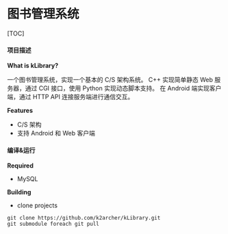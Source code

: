 # 图书管理系统

[TOC]



#### 项目描述

**What is kLibrary?**

一个图书管理系统，实现一个基本的 C/S 架构系统。
C++ 实现简单静态 Web 服务器，通过 CGI 接口，使用 Python 实现动态脚本支持。
在 Android 端实现客户端，通过 HTTP API 连接服务端进行通信交互。

**Features**

* C/S 架构
* 支持 Android 和 Web 客户端

#### 编译&运行

**Required**
*  MySQL

**Building**
* clone projects
```
git clone https://github.com/k2archer/kLibrary.git
git submodule foreach git pull
```

